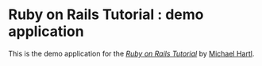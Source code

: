 # Ruby on Rails Tutorial : demo application

This is the demo application for the
[*Ruby on Rails Tutorial*](http://railstutorial.org/)
by [Michael Hartl](http://michaelhartl.com).